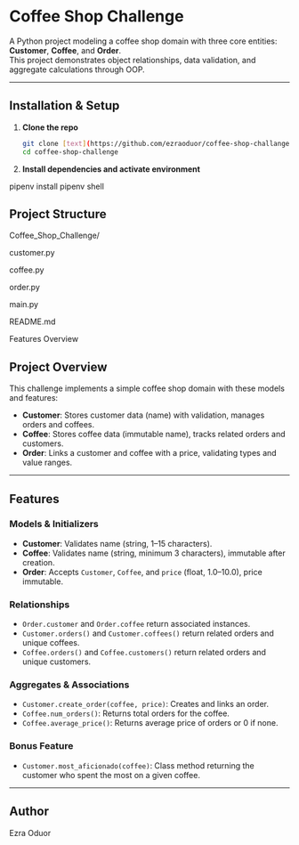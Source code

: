 
# Coffee Shop Challenge 

A Python project modeling a coffee shop domain with three core entities: **Customer**, **Coffee**, and **Order**.  
This project demonstrates object relationships, data validation, and aggregate calculations through OOP.

---

## Installation & Setup

1. **Clone the repo**
   ```bash
   git clone [text](https://github.com/ezraoduor/coffee-shop-challange)
   cd coffee-shop-challenge

2. **Install dependencies and activate environment**

pipenv install
pipenv shell

## Project Structure

Coffee_Shop_Challenge/

customer.py

coffee.py

order.py

main.py

README.md

Features Overview

## Project Overview

This challenge implements a simple coffee shop domain with these models and features:

- **Customer**: Stores customer data (name) with validation, manages orders and coffees.
- **Coffee**: Stores coffee data (immutable name), tracks related orders and customers.
- **Order**: Links a customer and coffee with a price, validating types and value ranges.

---

## Features

### Models & Initializers
- **Customer**: Validates name (string, 1–15 characters).
- **Coffee**: Validates name (string, minimum 3 characters), immutable after creation.
- **Order**: Accepts `Customer`, `Coffee`, and `price` (float, 1.0–10.0), price immutable.

### Relationships
- `Order.customer` and `Order.coffee` return associated instances.
- `Customer.orders()` and `Customer.coffees()` return related orders and unique coffees.
- `Coffee.orders()` and `Coffee.customers()` return related orders and unique customers.

### Aggregates & Associations
- `Customer.create_order(coffee, price)`: Creates and links an order.
- `Coffee.num_orders()`: Returns total orders for the coffee.
- `Coffee.average_price()`: Returns average price of orders or 0 if none.

### Bonus Feature
- `Customer.most_aficionado(coffee)`: Class method returning the customer who spent the most on a given coffee.

---
## Author
Ezra Oduor
